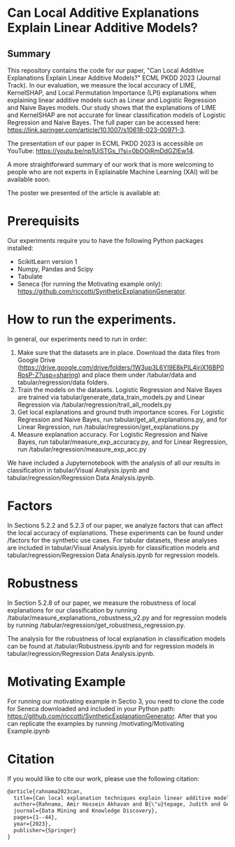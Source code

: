 # Can Local Additive Explanations Explain Linear Additive Models? 


## Summary

This repository contains the code for our paper, "Can Local Additive Explanations Explain Linear Additive Models?" ECML PKDD 2023 (Journal Track). In our evaluation, we measure the local accuracy of LIME, KernelSHAP, and Local Permutation Importance (LPI) explanations when explaining linear additive models such as Linear and Logistic Regression and Naive Bayes models. Our study shows that the explanations of LIME and KernelSHAP are not accurate for linear classification models of Logistic Regression and Naive Bayes. The full paper can be accessed here: https://link.springer.com/article/10.1007/s10618-023-00971-3. 

The presentation of our paper in ECML PKDD 2023 is accessible on YouTube: https://youtu.be/np1UjSTGs_I?si=0bOOiRmDdGZlEw14. 

A more straightforward summary of our work that is more welcoming to people who are not experts in Explainable Machine Learning (XAI) will be available soon.

The poster we presented of the article is available at: 

# Prerequisits 

Our experiments require you to have the following Python packages installed: 

* ScikitLearn version 1 
* Numpy, Pandas and Scipy
* Tabulate 
* Seneca (for running the Motivating example only): https://github.com/riccotti/SyntheticExplanationGenerator.


# How to run the experiments. 

In general, our experiments need to run in order: 

1. Make sure that the datasets are in place. Download the data files from Google Drive (https://drive.google.com/drive/folders/1W3up3L6YI9E8kPIL4jriX16BP0RosP-Z?usp=sharing) and place them under /tabular/data and tabular/regression/data folders.
2. Train the models on the datasets. Logistic Regression and Naive Bayes are trained via tabular/generate_data_train_models.py and Linear Regression via /tabular/regression/trail_all_models.py
3. Get local explanations and ground truth importance scores. For Logistic Regression and Naive Bayes, run tabular/get_all_explanations.py, and for Linear Regression, run /tabular/regression/get_explanations.py
4. Measure explanation accuracy. For Logistic Regression and Naive Bayes, run tabular/measure_exp_accuracy.py, and for Linear Regression, run /tabular/regression/measure_exp_acc.py

We have included a Jupyternotebook with the analysis of all our results in classification in tabular/Visual Analysis.ipynb and tabular/regression/Regression Data Analysis.ipynb. 


# Factors
In Sections 5.2.2 and 5.2.3 of our paper, we analyze factors that can affect the local accuracy of explanations. These experiments can be found under /factors for the synthetic use cases. For tabular datasets, these analyses are included in tabular/Visual Analysis.ipynb for classification models and tabular/regression/Regression Data Analysis.ipynb for regression models.

# Robustness

In Section 5.2.8 of our paper, we measure the robustness of local explanations for our classification by running /tabular/measure_explanations_robustness_v2.py and for regression models by running /tabular/regression/get_robustness_regression.py. 

The analysis for the robustness of local explanation in classification models can be found at /tabular/Robustness.ipynb and for regression models in tabular/regression/Regression Data Analysis.ipynb. 

# Motivating Example 

For running our motivating example in Sectio 3, you need to clone the code for Seneca downloaded and included in your Python path:  https://github.com/riccotti/SyntheticExplanationGenerator. After that you can replicate the examples by running /motivating/Motivating Example.ipynb



# Citation
If you would like to cite our work, please use the following citation: 

```latex
@article{rahnama2023can,
  title={Can local explanation techniques explain linear additive models?},
  author={Rahnama, Amir Hossein Akhavan and B{\"u}tepage, Judith and Geurts, Pierre and Bostr{\"o}m, Henrik},
  journal={Data Mining and Knowledge Discovery},
  pages={1--44},
  year={2023},
  publisher={Springer}
}
```

 

  
